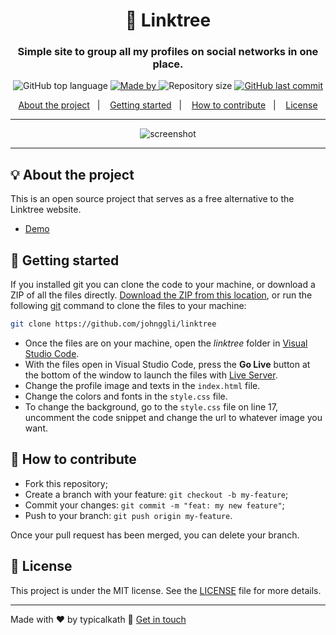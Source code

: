 <h1 align="center">🌲 Linktree</h1>
<h3 align="center">Simple site to group all my profiles on social networks in one place.</h3>

<p align="center">
  <img alt="GitHub top language" src="https://img.shields.io/github/languages/top/johnggli/linktree?color=04D361&labelColor=000000">
  
  <a href="https://www.linkedin.com/in/johnggli/">
    <img alt="Made by" src="https://img.shields.io/static/v1?label=made%20by&message=John%20Emerson&color=04D361&labelColor=000000">
  </a>
  
  <img alt="Repository size" src="https://img.shields.io/github/repo-size/johnggli/linktree?color=04D361&labelColor=000000">
  
  <a href="https://github.com/johnggli/linktree/commits/master">
    <img alt="GitHub last commit" src="https://img.shields.io/github/last-commit/johnggli/linktree?color=04D361&labelColor=000000">
  </a>
</p>

<p align="center">
  <a href="#-about-the-project">About the project</a>&nbsp;&nbsp;&nbsp;|&nbsp;&nbsp;&nbsp;
  <a href="#-getting-started">Getting started</a>&nbsp;&nbsp;&nbsp;|&nbsp;&nbsp;&nbsp;
  <a href="#-how-to-contribute">How to contribute</a>&nbsp;&nbsp;&nbsp;|&nbsp;&nbsp;&nbsp;
  <a href="#-license">License</a>
</p>

---

<p align="center">
  <img alt="screenshot" src="screenshot.png">
</p>

---

## 💡 About the project

This is an open source project that serves as a free alternative to the Linktree website.
- [Demo](https://johnggli.github.io/linktree)

## 🚀 Getting started

If you installed git you can clone the code to your machine, or download a ZIP of all the files directly.
[Download the ZIP from this location](https://github.com/johnggli/linktree/archive/master.zip), or run the following [git](https://git-scm.com/downloads) command to clone the files to your machine:
```bash
git clone https://github.com/johnggli/linktree
```
- Once the files are on your machine, open the _linktree_ folder in [Visual Studio Code](https://code.visualstudio.com/).
- With the files open in Visual Studio Code, press the **Go Live** button at the bottom of the window to launch the files with [Live Server](https://marketplace.visualstudio.com/items?itemName=ritwickdey.LiveServer).
- Change the profile image and texts in the `index.html` file.
- Change the colors and fonts in the `style.css` file.
- To change the background, go to the `style.css` file on line 17, uncomment the code snippet and change the url to whatever image you want.

## 🤔 How to contribute

- Fork this repository;
- Create a branch with your feature: `git checkout -b my-feature`;
- Commit your changes: `git commit -m "feat: my new feature"`;
- Push to your branch: `git push origin my-feature`.

Once your pull request has been merged, you can delete your branch.

## 📝 License

This project is under the MIT license. See the [LICENSE](LICENSE.md) file for more details.

---

Made with ❤️ by typicalkath :wave: [Get in touch](https://johnggli.github.io/linktree)
